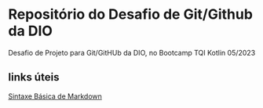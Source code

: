# Repositório do Desafio de Git/Github da DIO
Desafio de Projeto para Git/GitHUb da DIO, no Bootcamp TQI Kotlin 05/2023

## links úteis
[Sintaxe Básica de Markdown](https://www.markedownguide.org/basic-syntax/)
